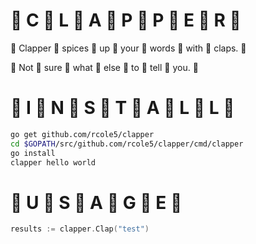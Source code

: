 # 👏 C 👏 L 👏 A 👏 P 👏 P 👏 E 👏 R 👏

👏 Clapper 👏 spices 👏 up 👏 your 👏 words 👏 with 👏 claps. 👏

👏 Not 👏 sure 👏 what 👏 else 👏 to 👏 tell 👏 you. 👏

# 👏 I 👏 N 👏 S 👏 T 👏 A 👏 L 👏 L 👏
```bash
go get github.com/rcole5/clapper
cd $GOPATH/src/github.com/rcole5/clapper/cmd/clapper
go install
clapper hello world
```

# 👏 U 👏 S 👏 A 👏 G 👏 E 👏
```go
results := clapper.Clap("test")
```
